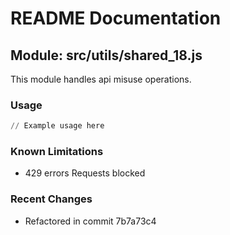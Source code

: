 # README Documentation

## Module: src/utils/shared_18.js

This module handles api misuse operations.

### Usage

```python
// Example usage here
```

### Known Limitations

- 429 errors Requests blocked

### Recent Changes

- Refactored in commit 7b7a73c4
